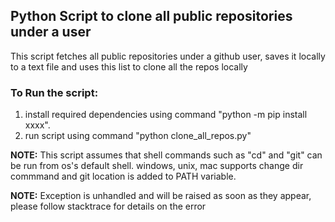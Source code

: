 ## Python Script to clone all public repositories under a user

This script fetches all public repositories under a github user, 
saves it locally to a text file and uses this list to clone all the repos locally

### To Run the script:
1. install required dependencies using command "python -m pip install xxxx".
2. run script using command "python clone_all_repos.py"

**NOTE:** This script assumes that shell commands such as "cd" and "git" can be run from os's default shell.
windows, unix, mac supports change dir commmand and git location is added to PATH variable.

**NOTE:** Exception is unhandled and will be raised as soon as they appear, 
please follow stacktrace for details on the error